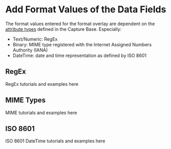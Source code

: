 # Add Format Values of the Data Fields

The format values entered for the format overlay are dependent on the [attribute types](create_first_schema.md#attribute-types) defined in the Capture Base. Especially:
- Text/Numeric: RegEx
- Binary: MIME type registered with the Internet Assigned Numbers Authority (IANA)
- DateTime: date and time representation as defined by ISO 8601

## RegEx

RegEx tutorials and examples here

## MIME Types

MIME tutorials and examples here

## ISO 8601

ISO 8601 DateTime tutorials and examples here


